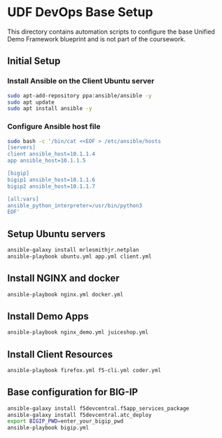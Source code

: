 # UDF DevOps Base Setup

This directory contains automation scripts to configure the base Unified Demo Framework blueprint and is not part of the coursework. 

## Initial Setup

### Install Ansible on the Client Ubuntu server
```bash
sudo apt-add-repository ppa:ansible/ansible -y
sudo apt update
sudo apt install ansible -y
```
### Configure Ansible host file
```bash
sudo bash -c '/bin/cat <<EOF > /etc/ansible/hosts 
[servers]
client ansible_host=10.1.1.4
app ansible_host=10.1.1.5

[bigip]
bigip1 ansible_host=10.1.1.6
bigip2 ansible_host=10.1.1.7

[all:vars]
ansible_python_interpreter=/usr/bin/python3 
EOF'
```

## Setup Ubuntu servers
```bash
ansible-galaxy install mrlesmithjr.netplan 
ansible-playbook ubuntu.yml app.yml client.yml

```

## Install NGINX and docker
```bash
ansible-playbook nginx.yml docker.yml
```

## Install Demo Apps
```bash
ansible-playbook nginx_demo.yml juiceshop.yml
```

## Install Client Resources
```bash
ansible-playbook firefox.yml f5-cli.yml coder.yml
```

## Base configuration for BIG-IP
```bash
ansible-galaxy install f5devcentral.f5app_services_package
ansible-galaxy install f5devcentral.atc_deploy
export BIGIP_PWD=enter_your_bigip_pwd
ansible-playbook bigip.yml
```
